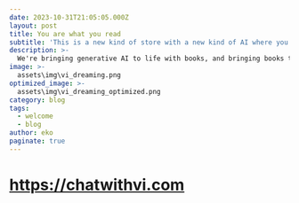 ```yaml
---
date: 2023-10-31T21:05:05.000Z
layout: post
title: You are what you read
subtitle: 'This is a new kind of store with a new kind of AI where you can chat with written content. We're bringing generative AI to life with books, and bringing books to life with generative AI.'
description: >-
  We're bringing generative AI to life with books, and bringing books to life with generative AI.
image: >-
  assets\img\vi_dreaming.png
optimized_image: >-
  assets\img\vi_dreaming_optimized.png
category: blog
tags:
  - welcome
  - blog
author: eko
paginate: true
---
```


# https://chatwithvi.com
